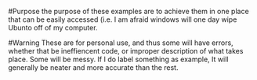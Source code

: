 #Purpose 
the purpose of these examples are to achieve them in one place that can be easily accessed (i.e. I am afraid windows will one day wipe Ubunto off of my computer.

#Warning 
These are for personal use, and thus some will have errors, whether that be ineffiencent code, or improper description of what takes place. Some will be messy. If I do label something as example, It will generally be neater and more accurate than the rest.
